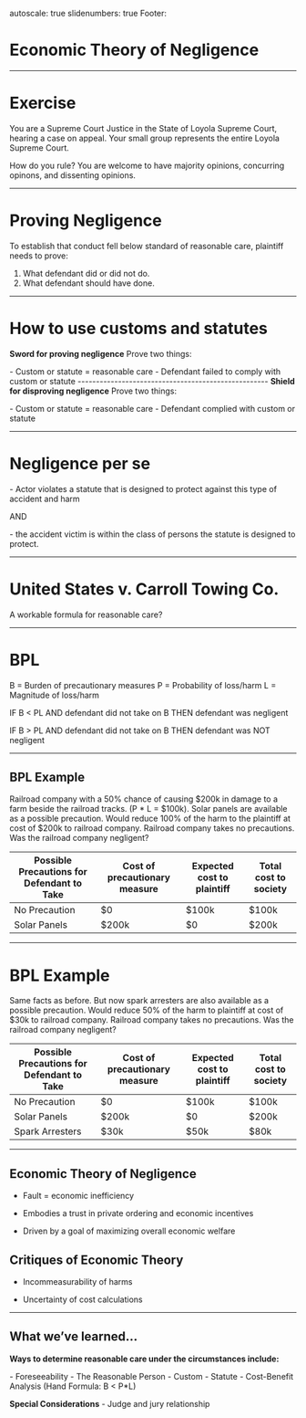 autoscale: true
slidenumbers: true
Footer: 

# Economic Theory of Negligence

---

# Exercise

You are a Supreme Court Justice in the State of Loyola Supreme Court, hearing a case on appeal. Your small group represents the entire Loyola Supreme Court. 

How do you rule? You are welcome to have majority opinions, concurring opinons, and dissenting opinions.

---

# Proving Negligence

To establish that conduct fell below standard of reasonable care, plaintiff needs to prove:

1. What defendant did or did not do.
2. What defendant should have done.

---

# How to use customs and statutes

**Sword for proving negligence**
Prove two things:

\- Custom or statute = reasonable care
\- Defendant failed to comply with custom or statute
\----------------------------------------------------
**Shield for disproving negligence**
Prove two things:

\- Custom or statute = reasonable care
\- Defendant complied with custom or statute

---

# Negligence per se

\- Actor violates a statute that is designed to protect against this type of accident and harm

AND

\- the accident victim is within the class of persons the statute is designed to protect.

---

# United States v. Carroll Towing Co.

A workable formula for reasonable care?

---

# BPL

B = Burden of precautionary measures
P = Probability of loss/harm
L = Magnitude of loss/harm

IF B < PL 
AND defendant did not take on B
THEN defendant was negligent

IF B > PL
AND defendant did not take on B
THEN defendant was NOT negligent

---

## BPL Example

Railroad company with a 50% chance of causing $200k in damage to a farm beside the railroad tracks. (P * L = $100k). Solar panels are available as a possible precaution. Would reduce 100% of the harm to the plaintiff at cost of $200k to railroad company. Railroad company takes no precautions. Was the railroad company negligent?

| Possible Precautions for Defendant to Take | Cost of precautionary measure | Expected cost to plaintiff | Total cost to society |
| ------------------------------------------ | ----------------------------- | -------------------------- | --------------------- |
| No Precaution                              | $0                            | $100k                      | $100k                 |
| Solar Panels                               | $200k                         | $0                         | $200k                 |

---

# BPL Example

Same facts as before. But now spark arresters are also available as a possible precaution. Would reduce 50% of the harm to plaintiff at cost of $30k to railroad company. Railroad company takes no precautions. Was the railroad company negligent?

| Possible Precautions for Defendant to Take | Cost of precautionary measure | Expected cost to plaintiff | Total cost to society |
| ------------------------------------------ | ----------------------------- | -------------------------- | --------------------- |
| No Precaution                              | $0                            | $100k                      | $100k                 |
| Solar Panels                               | $200k                         | $0                         | $200k                 |
| Spark Arresters                            | $30k                          | $50k                       | $80k                  |

---

## Economic Theory of Negligence

- Fault = economic inefficiency

- Embodies a trust in private ordering and economic incentives

- Driven by a goal of maximizing overall economic welfare

## Critiques of Economic Theory

- Incommeasurability of harms

- Uncertainty of cost calculations

---

## What we’ve learned…

**Ways to determine reasonable care under the circumstances include:**

\- Foreseeability
\- The Reasonable Person
\- Custom
\- Statute
\- Cost-Benefit Analysis (Hand Formula: B < P\*L)

**Special Considerations**
\- Judge and jury relationship